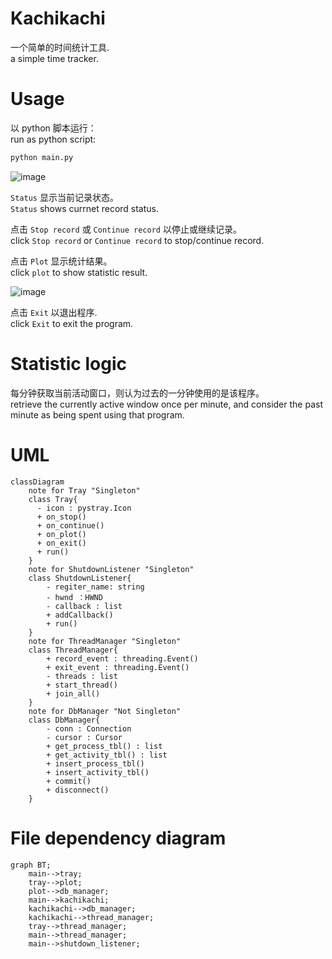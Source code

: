 # Kachikachi

一个简单的时间统计工具.  
a simple time tracker.

# Usage

以 python 脚本运行：  
run as python script:
~~~python
python main.py
~~~

![image](https://github.com/user-attachments/assets/612c1680-b4eb-436b-8158-1593e867c100)

`Status` 显示当前记录状态。  
`Status` shows currnet record status.  

点击 `Stop record` 或 `Continue record` 以停止或继续记录。  
click `Stop record` or `Continue record` to stop/continue record.  

点击 `Plot` 显示统计结果。  
click `plot` to show statistic result.  

![image](https://github.com/user-attachments/assets/ab7720f5-c756-4541-b551-d083737b4ee6)

点击 `Exit` 以退出程序.  
click `Exit` to exit the program.

# Statistic logic

每分钟获取当前活动窗口，则认为过去的一分钟使用的是该程序。  
retrieve the currently active window once per minute, and consider the past minute as being spent using that program.

# UML

~~~mermaid
classDiagram
    note for Tray "Singleton"
    class Tray{
      - icon : pystray.Icon
      + on_stop()
      + on_continue()
      + on_plot()
      + on_exit()
      + run()
    }
    note for ShutdownListener "Singleton"
    class ShutdownListener{
        - regiter_name: string
        - hwnd ：HWND
        - callback : list
        + addCallback()
        + run()
    }
    note for ThreadManager "Singleton"
    class ThreadManager{
        + record_event : threading.Event()
        + exit_event : threading.Event()
        - threads : list
        + start_thread()
        + join_all()
    }
    note for DbManager "Not Singleton"
    class DbManager{
        - conn : Connection
        - cursor : Cursor
        + get_process_tbl() : list
        + get_activity_tbl() : list
        + insert_process_tbl()
        + insert_activity_tbl()
        + commit()
        + disconnect()
    }
~~~

# File dependency diagram

~~~mermaid
graph BT;
    main-->tray;
    tray-->plot;
    plot-->db_manager;
    main-->kachikachi;
    kachikachi-->db_manager;
    kachikachi-->thread_manager;
    tray-->thread_manager;
    main-->thread_manager;
    main-->shutdown_listener;
~~~
